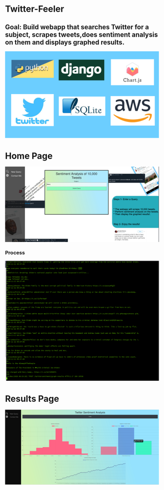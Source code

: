 # Twitter-Feeler
## Goal: Build webapp that searches Twitter for a subject, scrapes tweets,does sentiment analysis on them and displays graphed results.

![](imgs/image1.jpg)

# Home Page

![](imgs/home1.png)

### Process

![](imgs/tweetscrape.png)

# Results Page

![](imgs/results1.png)
